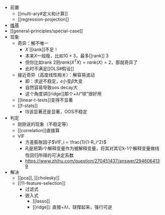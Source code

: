 - 前置
  - [[multi-ary#定义和计算]]
  - [[regression-projection]]
- [维基](https://en.wikipedia.org/wiki/Multicollinearity)
- [[general-principles/special-case]]
- 现象
  - 奇异：解不唯一
    - $X$ [[rank]]不足！
    - 本来$X$一般瘦，比如$10\times 3$，最多[[rank]] 3
    - 但你比如rank 2则$rank(X^T X)= rank(X)=2$，那就奇异了
    - 此时不满足[[OLS#假设]]
  - 接近奇异（高度线性相关）：解容易波动
    - 即：求逆不稳定，$\epsilon$小变$\hat\beta$大变
    - 自然容易导致oos decay大
    - 这个角度讲[[ridge]]那个$+\lambda I$“球”很好用
  - [[linear-t-tests]]变得不显著
  - [[f-stats]]
    - IS该显著还是显著，OOS不稳定
- 判定
  - 刚刚说的现象（不稳定等）
  - [[correlation]]直接算
  - VIF
    - 方差膨胀因子$VIF_i = \frac{1}{1-R_i^2}$
    - $R_i$是把第i个解释变量作为被解释变量，将其对其它k-1个解释变量做线性回归所得的可决定系数
    - https://www.zhihu.com/question/270451437/answer/2946064139
- 解决
  - [[pca]], [[cholesky]]
  - [[11-feature-selection]]
    - 过滤式
    - 嵌入式
      - [[lasso]]
      - [[ridge]]: 直接$+\lambda I$，球撑起来，强行可逆